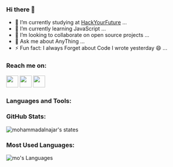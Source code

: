 ### Hi there 👋

- 🔭 I’m currently studying at [HackYourFuture](https://github.com/HackYourFuture) ...
- 🌱 I’m currently learning JavaScript ...
- 👯 I’m looking to collaborate on open source projects ...
- 💬 Ask me about AnyThing ...
- ⚡ Fun fact: I always Forget about Code I wrote yesterday :smile: ...

<!-- - 📫 How to reach me: ... -->

### Reach me on:

<a href="https://twitter.com/mo_najar_97"><img height="32" width="32" style="color:#1DA1F2"
src="https://cdn.jsdelivr.net/npm/simple-icons@v4/icons/twitter.svg" /></a>
<a href="https://www.linkedin.com/in/mohammad-al-najar-489023152/"><img height="32" width="32" style="color:#0A66C2"
src="https://cdn.jsdelivr.net/npm/simple-icons@v4/icons/linkedin.svg" /></a>
<a href="https://stackoverflow.com/users/14668004/monajar"><img height="32" width="32" style="color:#F58025"
src="https://cdn.jsdelivr.net/npm/simple-icons@v4/icons/stackoverflow.svg" /></a>
<a href=""></a>

### Languages and Tools:

### GitHub Stats:

![mohammadalnajar's states](https://github-readme-stats.vercel.app/api?username=mohammadalnajar&count_private=true&show_icons=true&theme=algolia)

### Most Used Languages:

![mo's Languages](https://github-readme-stats.vercel.app/api/top-langs/?username=mohammadalnajar&show_icons=true&theme=radical)
